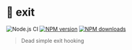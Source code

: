 # 🔧 exit

![Node.js CI](https://github.com/lolPants/exit/workflows/Node.js%20CI/badge.svg?branch=master)
[![NPM version](https://img.shields.io/npm/v/@lolpants/exit.svg?maxAge=3600)](https://www.npmjs.com/package/@lolpants/exit)
[![NPM downloads](https://img.shields.io/npm/dt/@lolpants/exit.svg?maxAge=3600)](https://www.npmjs.com/package/@lolpants/exit)

> Dead simple exit hooking
